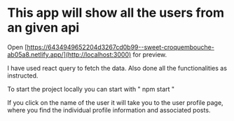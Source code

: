 # This app will show all the users from an given api 

Open [https://6434949652204d3267cd0b99--sweet-croquembouche-ab05a8.netlify.app/](http://localhost:3000) for preview.

I have used react query to fetch the data. Also done all the functionalities as instructed. 

To start the project locally you can start with " npm start " 

If you click on the name of the user it will take you to the user profile page, where you find the individual profile information and associated posts. 


